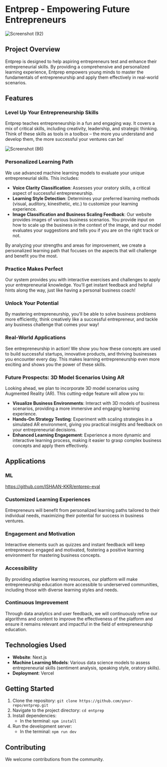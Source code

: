 # Entprep - Empowering Future Entrepreneurs
![Screenshot (92)](https://github.com/user-attachments/assets/d2cfa702-abf4-4b6e-96de-5e7f6ed83108)

## Project Overview

Entprep is designed to help aspiring entrepreneurs test and enhance their entrepreneurial skills. By providing a comprehensive and personalized learning experience, Entprep empowers young minds to master the fundamentals of entrepreneurship and apply them effectively in real-world scenarios.

## Features

### Level Up Your Entrepreneurship Skills
Entprep teaches entrepreneurship in a fun and engaging way. It covers a mix of critical skills, including creativity, leadership, and strategic thinking. Think of these skills as tools in a toolbox – the more you understand and develop them, the more successful your ventures can be!

![Screenshot (86)](https://github.com/user-attachments/assets/44a7ac99-d889-45e2-a768-5ef8192264d0)

### Personalized Learning Path
We use advanced machine learning models to evaluate your unique entrepreneurial skills. This includes:

- **Voice Clarity Classification**: Assesses your oratory skills, a critical aspect of successful entrepreneurship.
- **Learning Style Detection**: Determines your preferred learning methods (visual, auditory, kinesthetic, etc.) to customize your learning experience.
- **Image Classification and Business Scaling Feedback**: Our website provides images of various business scenarios. You provide input on how to scale up the business in the context of the image, and our model evaluates your suggestions and tells you if you are on the right track or not.

By analyzing your strengths and areas for improvement, we create a personalized learning path that focuses on the aspects that will challenge and benefit you the most.

### Practice Makes Perfect
Our system provides you with interactive exercises and challenges to apply your entrepreneurial knowledge. You'll get instant feedback and helpful hints along the way, just like having a personal business coach!

### Unlock Your Potential
By mastering entrepreneurship, you'll be able to solve business problems more efficiently, think creatively like a successful entrepreneur, and tackle any business challenge that comes your way!

### Real-World Applications
See entrepreneurship in action! We show you how these concepts are used to build successful startups, innovative products, and thriving businesses you encounter every day. This makes learning entrepreneurship even more exciting and shows you the power of these skills.

### Future Prospects: 3D Model Scenarios Using AR
Looking ahead, we plan to incorporate 3D model scenarios using Augmented Reality (AR). This cutting-edge feature will allow you to:

- **Visualize Business Environments**: Interact with 3D models of business scenarios, providing a more immersive and engaging learning experience.
- **Hands-On Strategy Testing**: Experiment with scaling strategies in a simulated AR environment, giving you practical insights and feedback on your entrepreneurial decisions.
- **Enhanced Learning Engagement**: Experience a more dynamic and interactive learning process, making it easier to grasp complex business concepts and apply them effectively.

## Applications

### ML
https://github.com/ISHAAN-KKR/entprep-eval

### Customized Learning Experiences
Entrepreneurs will benefit from personalized learning paths tailored to their individual needs, maximizing their potential for success in business ventures.

### Engagement and Motivation
Interactive elements such as quizzes and instant feedback will keep entrepreneurs engaged and motivated, fostering a positive learning environment for mastering business concepts.

### Accessibility
By providing adaptive learning resources, our platform will make entrepreneurship education more accessible to underserved communities, including those with diverse learning styles and needs.

### Continuous Improvement
Through data analytics and user feedback, we will continuously refine our algorithms and content to improve the effectiveness of the platform and ensure it remains relevant and impactful in the field of entrepreneurship education.

## Technologies Used
- **Website**: Next.js
- **Machine Learning Models**: Various data science models to assess entrepreneurial skills (sentiment analysis, speaking style, oratory skills).
- **Deployment**: Vercel

## Getting Started

1. Clone the repository: `git clone https://github.com/your-repo/entprep.git`
2. Navigate to the project directory: `cd entprep`
3. Install dependencies:
   - In the terminal: `npm install`
4. Run the development server:
   - In the terminal: `npm run dev`

## Contributing
We welcome contributions from the community.
